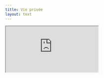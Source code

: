 ```yaml
---
title: Vie privée
layout: text
---
```


<iframe class="optout ui raised segment" src="https://stats.data.gouv.fr/index.php?module=CoreAdminHome&action=optOut&language=fr"></iframe>